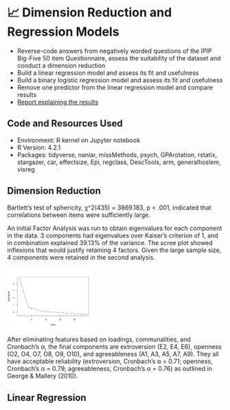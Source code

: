 # :chart_with_upwards_trend: Dimension Reduction and Regression Models

* Reverse-code answers from negatively worded questions of the IPIP Big-Five 50 item Questionnaire, assess the suitability of the dataset and conduct a dimension reduction
* Build a linear regression model and assess its fit and usefulness
* Build a binary logistic regression model and assess its fit and usefulness
* Remove one predictor  from the linear regression model and compare results
* [Report explaining the results](https://github.com/ayanoyamamoto0/assignments_2022-2023/blob/main/probability_and_statistical_inference_2/probability_and_statistical_inference_2.pdf)

## Code and Resources Used
* Environment: R kernel on Jupyter notebook
* R Version: 4.2.1
* Packages: tidyverse, naniar, missMethods, psych, GPArotation, rstatix, stargazer, car, effectsize, Epi, regclass, DescTools, arm, generalhoslem, visreg

## Dimension Reduction
Bartlett’s test of sphericity, χ^2(435) = 3869.183, p < .001, indicated that correlations between items were sufficiently large.

An initial Factor Analysis was run to obtain eigenvalues for each component in the data. 3 components had eigenvalues over Kaiser’s criterion of 1, and in combination explained 39.13% of the variance. The scree plot showed inflexions that would justify retaining 4 factors. Given the large sample size, 4 components were retained in the second analysis.

<img src="https://github.com/ayanoyamamoto0/assignments_2022-2023/blob/main/probability_and_statistical_inference_2/scree_plot.png" width=40% height=40%>

After eliminating features based on loadings, communalities, and Cronbach’s α, the final components are extroversion (E2, E4, E6), openness (O2, O4, O7, O8, O9, O10), and agreeableness (A1, A3, A5, A7, A9). They all have acceptable reliability (extroversion, Cronbach’s α = 0.71; openness, Cronbach’s α = 0.79; agreeableness, Cronbach’s α = 0.76) as outlined in George &
Mallery (2010).

## Linear Regression

